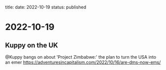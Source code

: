 title: 
date: 2022-10-19
status: published

# 2022-10-19

## Kuppy on the UK
@Kuppy bangs on about 'Project Zimbabwe:' the plan to turn the USA into an emer
https://adventuresincapitalism.com/2022/10/16/are-dms-now-ems/